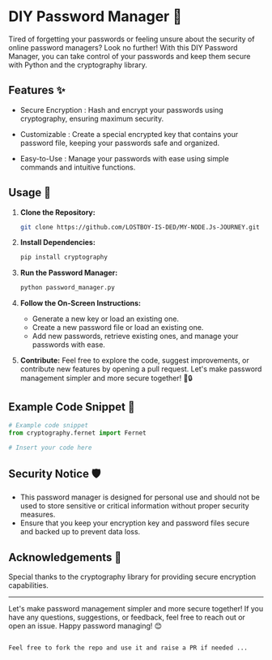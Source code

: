 
# DIY Password Manager 🔐

Tired of forgetting your passwords or feeling unsure about the security of online password managers? Look no further! With this DIY Password Manager, you can take control of your passwords and keep them secure with Python and the cryptography library.

## Features ✨

- Secure Encryption : Hash and encrypt your passwords using cryptography, ensuring maximum security.

- Customizable : Create a special encrypted key that contains your password file, keeping your passwords safe and organized.

- Easy-to-Use : Manage your passwords with ease using simple commands and intuitive functions.

## Usage 🚀


1. **Clone the Repository:**
   ```sh
   git clone https://github.com/LOSTBOY-IS-DED/MY-NODE.Js-JOURNEY.git
   ```
2. **Install Dependencies:**
   ```sh
   pip install cryptography
   ```

3. **Run the Password Manager:**
   ```sh
   python password_manager.py
   ```

4. **Follow the On-Screen Instructions:**
   - Generate a new key or load an existing one.
   - Create a new password file or load an existing one.
   - Add new passwords, retrieve existing ones, and manage your passwords with ease.

5. **Contribute:**
   Feel free to explore the code, suggest improvements, or contribute new features by opening a pull request. Let's make password management simpler and more secure together! 💪🔒

## Example Code Snippet 📝

```python
# Example code snippet
from cryptography.fernet import Fernet

# Insert your code here
```

## Security Notice 🛡️

- This password manager is designed for personal use and should not be used to store sensitive or critical information without proper security measures.
- Ensure that you keep your encryption key and password files secure and backed up to prevent data loss.


## Acknowledgements 🙏

Special thanks to the cryptography library for providing secure encryption capabilities.

---

Let's make password management simpler and more secure together! If you have any questions, suggestions, or feedback, feel free to reach out or open an issue. Happy password managing! 😊
```

Feel free to fork the repo and use it and raise a PR if needed ...